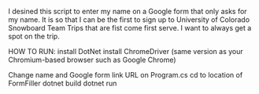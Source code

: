 I desined this script to enter my name on a Google form that only asks for my name. It is 
so that I can be the first to sign up to University of Colorado Snowboard Team Trips that are fist come first serve.
I want to always get a spot on the trip.


HOW TO RUN:
  install DotNet
  install ChromeDriver (same version as your Chromium-based browser such as Google Chrome)
  
  Change name and Google form link URL on Program.cs
  cd to location of FormFiller
  dotnet build
  dotnet run
